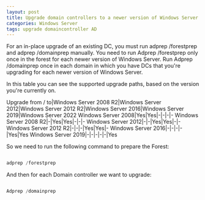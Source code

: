 ```yaml
---
layout: post
title: Upgrade domain controllers to a newer version of Windows Server
categories: Windows Server
tags: upgrade domaincontroller AD
---
```


For an in-place upgrade of an existing DC, you must run adprep /forestprep and adprep /domainprep manually. You need to run Adprep /forestprep only once in the forest for each newer version of Windows Server. Run Adprep /domainprep once in each domain in which you have DCs that you're upgrading for each newer version of Windows Server.

In this table you can see the supported upgrade paths, based on the version you're currently on.

Upgrade from / to|Windows Server 2008 R2|Windows Server 2012|Windows Server 2012 R2|Windows Server 2016|Windows Server 2019|Windows Server 2022
Windows Server 2008|Yes|Yes|-|-|-|-
Windows Server 2008 R2|-|Yes|Yes|-|-|-
Windows Server 2012|-|-|Yes|Yes|-|-
Windows Server 2012 R2|-|-|-|Yes|Yes|-
Windows Server 2016|-|-|-|-|Yes|Yes
Windows Server 2019|-|-|-|-|-|Yes

So we need to run the following command to prepare the Forest:

```powershell

adprep /forestprep

```

And then for each Domain controller we want to upgrade:

```powershell

Adprep /domainprep

```